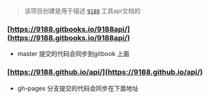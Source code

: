 


> 该项目创建是用于描述 [`9188`](https://github.com/9188/9188) 工具api文档的




### [https://9188.gitbooks.io/9188api/](https://9188.gitbooks.io/9188api/)
- master 提交的代码会同步到gitbook 上面

### [https://9188.github.io/api/](https://9188.github.io/api/)
- gh-pages 分支提交的代码会同步在下面地址
